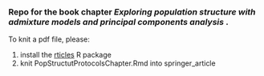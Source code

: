 ### Repo for the book chapter _Exploring population structure with admixture models and principal components analysis_ .


To knit a pdf file, please:
1. install the [rticles](https://github.com/rstudio/rticles) R package 
2. knit PopStructutProtocolsChapter.Rmd into springer_article
